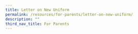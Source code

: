 ```yaml
---
title: Letter on New Uniform
permalink: /resources/for-parents/letter-on-new-uniform/
description: ""
third_nav_title: For Parents
---
```

